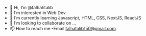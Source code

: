 - 👋 Hi, I’m @talhahtalib
- 👀 I’m interested in Web Dev
- 🌱 I’m currently learning Javascript, HTML, CSS, NextJS, ReactJS
- 💞️ I’m looking to collaborate on ...
- 📫 How to reach me -Email talhatalib150@gmail.com

<!---
talhahtalib/talhahtalib is a ✨ special ✨ repository because its `README.md` (this file) appears on your GitHub profile.
You can click the Preview link to take a look at your changes.
--->
